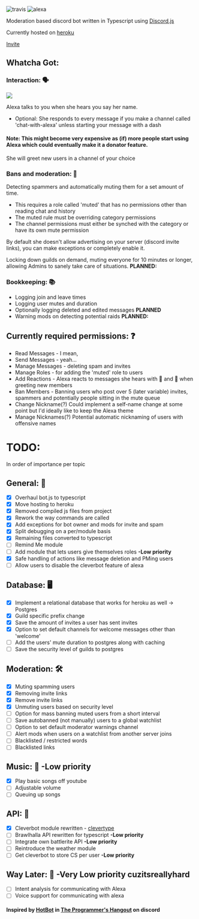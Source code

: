 ![travis](https://travis-ci.org/ilocereal/Alexa.svg?branch=master)
![alexa](https://cdn.discordapp.com/attachments/418699380833648644/420917081131712512/alexanoinvite.png)

Moderation based discord bot written in Typescript using [Discord.js](https://github.com/discordjs/discord.js) 

Currently hosted on [heroku](https://www.heroku.com/)

[Invite](https://discordapp.com/oauth2/authorize?client_id=372615866652557312&permissions=0&scope=bot)


## Whatcha Got: 

### Interaction: 🗣️ 

![](https://cdn.discordapp.com/emojis/414332109407387649.png?v=1)

Alexa talks to you when she hears you say her name.
- Optional: She responds to every message if you make a channel called 'chat-with-alexa' unless starting your message with a dash
#### Note: This might become very expensive as (if) more people start using Alexa which could eventually make it a donator feature.

She will greet new users in a channel of your choice

### Bans and moderation: 🚫 

Detecting spammers and automatically muting them for a set amount of time. 
* This requires a role called 'muted' that has no permissions other than reading chat and history
* The muted rule must be overriding category permissions
* The channel permissions must either be synched with the category or have its own mute permission

By default she doesn't allow advertising on your server (discord invite links), you can make exceptions or completely enable it.

Locking down guilds on demand, muting everyone for 10 minutes or longer, allowing Admins to sanely take care of situations. **PLANNED:** 

### Bookkeeping: 📚

* Logging join and leave times
* Logging user mutes and duration
* Optionally logging deleted and edited messages **PLANNED**
* Warning mods on detecting potential raids **PLANNED:** 


## Currently required permissions: ❓
* Read Messages - I mean,
* Send Messages - yeah...
* Manage Messages - deleting spam and invites
* Manage Roles - for adding the 'muted' role to users
* Add Reactions - Alexa reacts to messages she hears with 👀 and 👋 when greeting new members
* Ban Members - Banning users who post over 5 (later variable) invites, spammers and potentially people sitting in the mute queue
* Change Nickname(?) Could implement a self-name change at some point but I'd ideally like to keep the Alexa theme
* Manage Nicknames(?) Potential automatic nicknaming of users with offensive names

# TODO:
In order of importance per topic

## General: 📖
- [x] Overhaul bot.js to typescript
- [x] Move hosting to heroku
- [x] Removed compiled js files from project
- [x] Rework the way commands are called
- [x] Add exceptions for bot owner and mods for invite and spam
- [x] Split debugging on a per/module basis
- [x] Remaining files converted to typescript
- [ ] Remind Me module
- [ ] Add module that lets users give themselves roles **-Low priority**
- [x] Safe handling of actions like message deletion and PMing users
- [ ] Allow users to disable the cleverbot feature of alexa

## Database: 🖥️
- [x] Implement a relational database that works for heroku as well -> Postgres
- [x] Guild specific prefix change
- [x] Save the amount of invites a user has sent invites 
- [x] Option to set default channels for welcome messages other than 'welcome'
- [ ] Add the users' mute duration to postgres along with caching
- [ ] Save the security level of guilds to postgres

## Moderation: 🛠️
- [x] Muting spamming users
- [x] Removing invite links
- [x] Remove invite links
- [x] Unmuting users based on security level
- [ ] Option for mass banning muted users from a short interval
- [ ] Save autobanned (not manually) users to a global watchlist
- [ ] Option to set default moderator warnings channel
- [ ] Alert mods when users on a watchlist from another server joins
- [ ] Blacklisted / restricted words
- [ ] Blacklisted links

## Music: 🎼 **-Low priority**
- [x] Play basic songs off youtube
- [ ] Adjustable volume
- [ ] Queuing up songs

## API: 📡
- [x] Cleverbot module rewritten - [clevertype](https://github.com/ilocereal/Clevertype) 
- [ ] Brawlhalla API rewritten for typescript **-Low priority**
- [ ] Integrate own battlerite API **-Low priority**
- [ ] Reintroduce the weather module
- [ ] Get cleverbot to store CS per user **-Low priority**

## Way Later: 🧠 **-Very Low priority** cuzitsreallyhard 
- [ ] Intent analysis for communicating with Alexa
- [ ] Voice support for communicating with alexa 

#### Inspired by [HotBot](https://github.com/AberrantFox/hotbot) in [The Programmer's Hangout](https://discord.gg/programming) on discord
